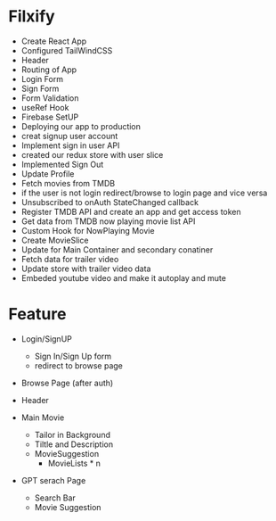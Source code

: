 # Filxify

 - Create React App
 - Configured TailWindCSS
 - Header
 - Routing of App
 - Login Form
 - Sign Form
 - Form Validation
 - useRef Hook
 - Firebase SetUP
 - Deploying our app to production
 - creat signup user account
 - Implement sign in user API
 - created our redux store with user slice
 - Implemented Sign Out
 - Update Profile
 - Fetch movies from TMDB
 - if the user is not login redirect/browse to login page and vice versa
 - Unsubscribed to onAuth StateChanged callback
 - Register TMDB API and create an app and get access token
 - Get data from TMDB now playing movie list API
 - Custom Hook for NowPlaying Movie
 - Create MovieSlice
 - Update for Main Container and secondary conatiner
 - Fetch data for trailer video
 - Update store with trailer video data
 - Embeded youtube video and make it autoplay and mute
 




# Feature
- Login/SignUP
  - Sign In/Sign Up form
  - redirect to browse page
- Browse Page (after auth)
 - Header
 - Main Movie
   - Tailor in Background
   - Tiltle and Description
   - MovieSuggestion
       - MovieLists * n 

- GPT serach Page
   - Search Bar
   - Movie Suggestion